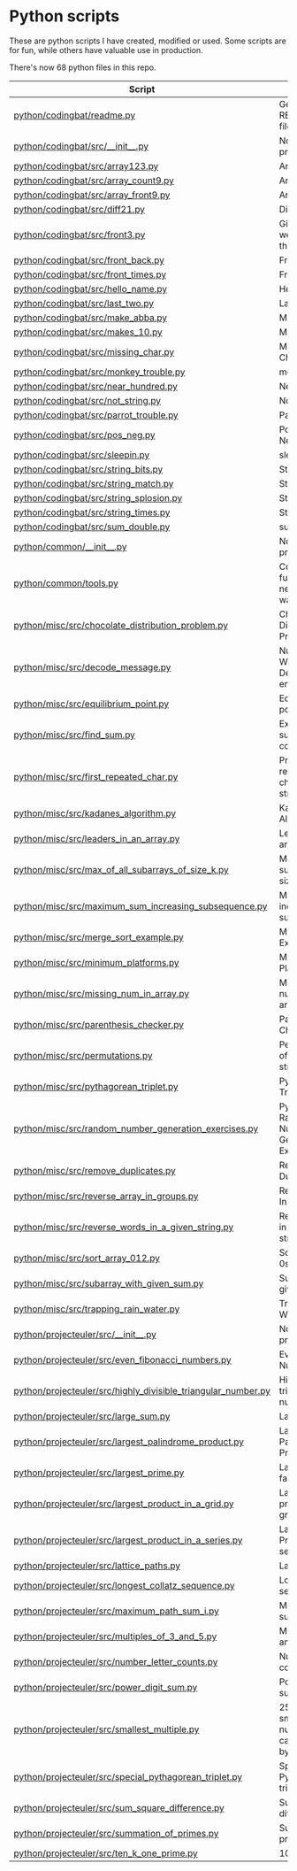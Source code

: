 # Python scripts

These are python scripts I have created, modified or used. Some scripts are for fun, while others have valuable use in production.

There's now 68 python files in this repo.

| Script  | DocString |
| ------------- | ------------- |
|<a href="./python/codingbat/readme.py">python/codingbat/readme.py</a>|Generate the README.md file a repo.|
|<a href="./python/codingbat/src/__init__.py">python/codingbat/src/\_\_init\_\_.py</a>|No docstring provided.|
|<a href="./python/codingbat/src/array123.py">python/codingbat/src/array123.py</a>|Array 1 2 3.|
|<a href="./python/codingbat/src/array_count9.py">python/codingbat/src/array\_count9.py</a>|Array Count 9.|
|<a href="./python/codingbat/src/array_front9.py">python/codingbat/src/array\_front9.py</a>|Array Front 9|
|<a href="./python/codingbat/src/diff21.py">python/codingbat/src/diff21.py</a>|Difference 21.|
|<a href="./python/codingbat/src/front3.py">python/codingbat/src/front3.py</a>|Given a string, we'll say that the front is the|
|<a href="./python/codingbat/src/front_back.py">python/codingbat/src/front\_back.py</a>|Front Back.|
|<a href="./python/codingbat/src/front_times.py">python/codingbat/src/front\_times.py</a>|Front Times.|
|<a href="./python/codingbat/src/hello_name.py">python/codingbat/src/hello\_name.py</a>|Hello Name.|
|<a href="./python/codingbat/src/last_two.py">python/codingbat/src/last\_two.py</a>|Last Two.|
|<a href="./python/codingbat/src/make_abba.py">python/codingbat/src/make\_abba.py</a>|Make abba.|
|<a href="./python/codingbat/src/makes_10.py">python/codingbat/src/makes\_10.py</a>|Makes 10.|
|<a href="./python/codingbat/src/missing_char.py">python/codingbat/src/missing\_char.py</a>|Missing Character.|
|<a href="./python/codingbat/src/monkey_trouble.py">python/codingbat/src/monkey\_trouble.py</a>|monkey_trouble|
|<a href="./python/codingbat/src/near_hundred.py">python/codingbat/src/near\_hundred.py</a>|Near Hundred.|
|<a href="./python/codingbat/src/not_string.py">python/codingbat/src/not\_string.py</a>|Not String.|
|<a href="./python/codingbat/src/parrot_trouble.py">python/codingbat/src/parrot\_trouble.py</a>|Parrot trouble.|
|<a href="./python/codingbat/src/pos_neg.py">python/codingbat/src/pos\_neg.py</a>|Positive Negative.|
|<a href="./python/codingbat/src/sleepin.py">python/codingbat/src/sleepin.py</a>|sleep_in|
|<a href="./python/codingbat/src/string_bits.py">python/codingbat/src/string\_bits.py</a>|String bits.|
|<a href="./python/codingbat/src/string_match.py">python/codingbat/src/string\_match.py</a>|String Match.|
|<a href="./python/codingbat/src/string_splosion.py">python/codingbat/src/string\_splosion.py</a>|String Splosion.|
|<a href="./python/codingbat/src/string_times.py">python/codingbat/src/string\_times.py</a>|String times.|
|<a href="./python/codingbat/src/sum_double.py">python/codingbat/src/sum\_double.py</a>|sum_double|
|<a href="./python/common/__init__.py">python/common/\_\_init\_\_.py</a>|No docstring provided.|
|<a href="./python/common/tools.py">python/common/tools.py</a>|Common functions needed for warmups.|
|<a href="./python/misc/src/chocolate_distribution_problem.py">python/misc/src/chocolate\_distribution\_problem.py</a>|Chocolate Distribution Problem.|
|<a href="./python/misc/src/decode_message.py">python/misc/src/decode\_message.py</a>|Number of Ways to Decode an encoded string.|
|<a href="./python/misc/src/equilibrium_point.py">python/misc/src/equilibrium\_point.py</a>|Equilibrium point|
|<a href="./python/misc/src/find_sum.py">python/misc/src/find\_sum.py</a>|Example find sum from a collection.|
|<a href="./python/misc/src/first_repeated_char.py">python/misc/src/first\_repeated\_char.py</a>|Print the first repeated character in a string.|
|<a href="./python/misc/src/kadanes_algorithm.py">python/misc/src/kadanes\_algorithm.py</a>|Kadane's Algorithm|
|<a href="./python/misc/src/leaders_in_an_array.py">python/misc/src/leaders\_in\_an\_array.py</a>|Leaders in an array.|
|<a href="./python/misc/src/max_of_all_subarrays_of_size_k.py">python/misc/src/max\_of\_all\_subarrays\_of\_size\_k.py</a>|Maximum of all subarrays of size k.|
|<a href="./python/misc/src/maximum_sum_increasing_subsequence.py">python/misc/src/maximum\_sum\_increasing\_subsequence.py</a>|Maximum sum increasing subsequence.|
|<a href="./python/misc/src/merge_sort_example.py">python/misc/src/merge\_sort\_example.py</a>|Merge Sort Example.|
|<a href="./python/misc/src/minimum_platforms.py">python/misc/src/minimum\_platforms.py</a>|Minimum Platforms.|
|<a href="./python/misc/src/missing_num_in_array.py">python/misc/src/missing\_num\_in\_array.py</a>|Missing number in array|
|<a href="./python/misc/src/parenthesis_checker.py">python/misc/src/parenthesis\_checker.py</a>|Parenthesis Checker.|
|<a href="./python/misc/src/permutations.py">python/misc/src/permutations.py</a>|Permutations of a given string.|
|<a href="./python/misc/src/pythagorean_triplet.py">python/misc/src/pythagorean\_triplet.py</a>|Pythagorean Triplet.|
|<a href="./python/misc/src/random_number_generation_exercises.py">python/misc/src/random\_number\_generation\_exercises.py</a>|Python Random Number Generation Exercises.|
|<a href="./python/misc/src/remove_duplicates.py">python/misc/src/remove\_duplicates.py</a>|Remove Duplicates.|
|<a href="./python/misc/src/reverse_array_in_groups.py">python/misc/src/reverse\_array\_in\_groups.py</a>|Reverse Array In Groups.|
|<a href="./python/misc/src/reverse_words_in_a_given_string.py">python/misc/src/reverse\_words\_in\_a\_given\_string.py</a>|Reverse words in a given string.|
|<a href="./python/misc/src/sort_array_012.py">python/misc/src/sort\_array\_012.py</a>|Sort an array of 0s, 1s and 2s|
|<a href="./python/misc/src/subarray_with_given_sum.py">python/misc/src/subarray\_with\_given\_sum.py</a>|Subarray with given sum.|
|<a href="./python/misc/src/trapping_rain_water.py">python/misc/src/trapping\_rain\_water.py</a>|Trapping Rain Water.|
|<a href="./python/projecteuler/src/__init__.py">python/projecteuler/src/\_\_init\_\_.py</a>|No docstring provided.|
|<a href="./python/projecteuler/src/even_fibonacci_numbers.py">python/projecteuler/src/even\_fibonacci\_numbers.py</a>|Even Fibonacci Numbers.|
|<a href="./python/projecteuler/src/highly_divisible_triangular_number.py">python/projecteuler/src/highly\_divisible\_triangular\_number.py</a>|Highly divisible triangular number.|
|<a href="./python/projecteuler/src/large_sum.py">python/projecteuler/src/large\_sum.py</a>|Large Sum|
|<a href="./python/projecteuler/src/largest_palindrome_product.py">python/projecteuler/src/largest\_palindrome\_product.py</a>|Largest Palindrom Product.|
|<a href="./python/projecteuler/src/largest_prime.py">python/projecteuler/src/largest\_prime.py</a>|Largest prime factor.|
|<a href="./python/projecteuler/src/largest_product_in_a_grid.py">python/projecteuler/src/largest\_product\_in\_a\_grid.py</a>|Largest product in a grid|
|<a href="./python/projecteuler/src/largest_product_in_a_series.py">python/projecteuler/src/largest\_product\_in\_a\_series.py</a>|Largest Product in a series.|
|<a href="./python/projecteuler/src/lattice_paths.py">python/projecteuler/src/lattice\_paths.py</a>|Lattice paths.|
|<a href="./python/projecteuler/src/longest_collatz_sequence.py">python/projecteuler/src/longest\_collatz\_sequence.py</a>|Longest Collatz sequence.|
|<a href="./python/projecteuler/src/maximum_path_sum_i.py">python/projecteuler/src/maximum\_path\_sum\_i.py</a>|Maximum path sum I|
|<a href="./python/projecteuler/src/multiples_of_3_and_5.py">python/projecteuler/src/multiples\_of\_3\_and\_5.py</a>|Multiples of 3 and 5.|
|<a href="./python/projecteuler/src/number_letter_counts.py">python/projecteuler/src/number\_letter\_counts.py</a>|Number letter counts.|
|<a href="./python/projecteuler/src/power_digit_sum.py">python/projecteuler/src/power\_digit\_sum.py</a>|Power digit sum|
|<a href="./python/projecteuler/src/smallest_multiple.py">python/projecteuler/src/smallest\_multiple.py</a>|2520 is the smallest number that can be divided by|
|<a href="./python/projecteuler/src/special_pythagorean_triplet.py">python/projecteuler/src/special\_pythagorean\_triplet.py</a>|Special Pythagorean triplet|
|<a href="./python/projecteuler/src/sum_square_difference.py">python/projecteuler/src/sum\_square\_difference.py</a>|Sum square difference.|
|<a href="./python/projecteuler/src/summation_of_primes.py">python/projecteuler/src/summation\_of\_primes.py</a>|Summation of primes.|
|<a href="./python/projecteuler/src/ten_k_one_prime.py">python/projecteuler/src/ten\_k\_one\_prime.py</a>|10001th prime.|
